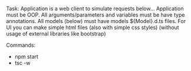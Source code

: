 Task:
Application is a web client to simulate requests below...
Application must be OOP.
All arguments/parameters and variables must be have type annotations.
All models (below) must have models ${Model}.d.ts files.
For UI you can make simple html files (also with simple css styles) (without usage of external libraries like bootstrap)

Commands:

- npm start
- tsc -w

